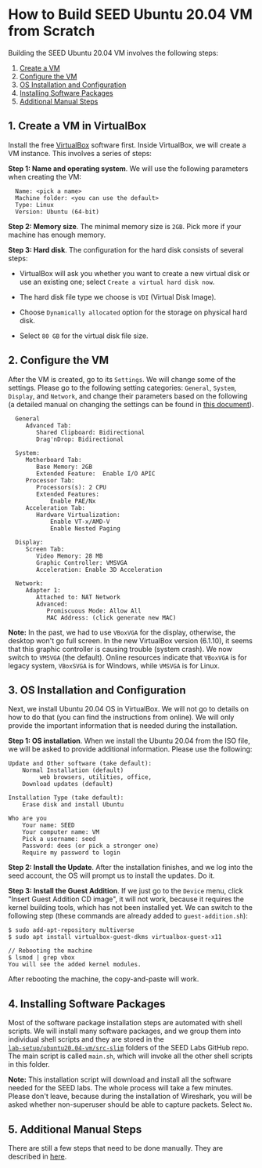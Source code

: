 #  How to Build SEED Ubuntu 20.04 VM from Scratch 

Building the SEED Ubuntu 20.04 VM involves the following steps:

1. [Create a VM](#1_-create-a-vm)
1. [Configure the VM](#2_-configure-the-vm)
1. [OS Installation and Configuration](#3_-os-installation-and-configuration)
1. [Installing Software Packages](#4_-installing-software-packages)
1. [Additional Manual Steps](#5_-additional-manual-steps)


## 1. Create a VM in VirtualBox

Install the free [VirtualBox](https://www.virtualbox.org/) software first.
Inside VirtualBox, we will create a VM instance. This involves
a series of steps: 

**Step 1: Name and operating system**. We will use the following 
parameters when creating the VM:
```
  Name: <pick a name>
  Machine folder: <you can use the default>  
  Type: Linux
  Version: Ubuntu (64-bit)
```

**Step 2: Memory size**. The minimal memory size is `2GB`. 
Pick more if your machine has enough memory.

**Step 3: Hard disk**. The configuration for the hard disk consists 
of several steps: 

- VirtualBox will ask you whether you want to create a new virtual disk
  or use an existing one; select `Create a virtual hard disk now`. 

- The hard disk file type we choose is `VDI` (Virtual Disk Image).

- Choose `Dynamically allocated` option for the storage on physical hard disk.

- Select `80 GB` for the virtual disk file size.


## 2. Configure the VM 

After the VM is created, go to its `Settings`. We will change 
some of the settings. Please go to the following setting categories:
`General`, `System`, `Display`, and `Network`, and change 
their parameters based on the following (a detailed manual on
changing the settings can be found in [this document](./seedvm-manual.md)).

```
  General 
     Advanced Tab:
        Shared Clipboard: Bidirectional
        Drag'nDrop: Bidirectional

  System:
     Motherboard Tab:
        Base Memory: 2GB
        Extended Feature:  Enable I/O APIC
     Processor Tab:
        Processors(s): 2 CPU
        Extended Features:
            Enable PAE/Nx
     Acceleration Tab:
        Hardware Virtualization:
            Enable VT-x/AMD-V
            Enable Nested Paging

  Display:
     Screen Tab:
        Video Memory: 28 MB
        Graphic Controller: VMSVGA
        Acceleration: Enable 3D Acceleration

  Network:
     Adapter 1:
        Attached to: NAT Network
        Advanced:
           Promiscuous Mode: Allow All
           MAC Address: (click generate new MAC)
```

**Note:** In the past, we had to use `VBoxVGA` for the display, otherwise,
the desktop won't go full screen. In the new VirtualBox version (6.1.10),
it seems that this graphic controller is causing trouble (system crash). 
We now switch to `VMSVGA` (the default). 
Online resources indicate that `VBoxVGA` is for legacy system,
`VBoxSVGA` is for Windows, while `VMSVGA` is for Linux. 


## 3. OS Installation and Configuration

Next, we install Ubuntu 20.04 OS in VirtualBox. We will 
not go to details on how to do that (you can find the 
instructions from online). We will only provide 
the important information that is needed during the 
installation.

**Step 1: OS installation**. 
When we install the Ubuntu 20.04 from the ISO file, 
we will be asked to provide additional information. 
Please use the following:

```
Update and Other software (take default):
    Normal Installation (default)
         web browsers, utilities, office,
    Download updates (default)

Installation Type (take default):
    Erase disk and install Ubuntu

Who are you
    Your name: SEED
    Your computer name: VM
    Pick a username: seed
    Password: dees (or pick a stronger one)
    Require my password to login
```

**Step 2: Install the Update**.
After the installation finishes, and we 
log into the seed account, the OS will prompt us to 
install the updates. Do it.

**Step 3: Install the Guest Addition**.
If we just go to the `Device` menu, click "Insert Guest Addition CD image",
it will not work, because it requires the kernel building tools, which
has not been installed yet. We can switch to the following step (these 
commands are already added to `guest-addition.sh`):

```
$ sudo add-apt-repository multiverse
$ sudo apt install virtualbox-guest-dkms virtualbox-guest-x11

// Rebooting the machine
$ lsmod | grep vbox
You will see the added kernel modules.
```

After rebooting the machine, the copy-and-paste will work. 


## 4. Installing Software Packages 

Most of the software package installation steps are automated with shell
scripts. We will install many software packages, and we group them
into individual shell scripts and they are stored in the  
[`lab-setup/ubuntu20.04-vm/src-slim`](https://github.com/seed-labs/seed-labs/tree/master/lab-setup/ubuntu20.04-vm/src-slim) 
folders of the SEED Labs GitHub repo. The main script is called `main.sh`, 
which will invoke all the other shell scripts in this folder. 

**Note:** This installation script will download and install all the software needed for
the SEED labs. The whole process will take a few minutes. Please
don't leave, because during the installation of Wireshark, you will be asked
whether non-superuser should be able to capture packets.
Select `No`.


## 5. Additional Manual Steps 

There are still a few steps that need to be done manually. They 
are described in [here](./vm-manual-steps.md).

